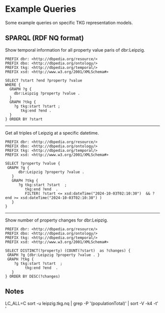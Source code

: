 # Example Queries

Some example queries on specific TKG representation models.

## SPARQL (RDF NQ format)

Show temporal information for all property value paris of dbr:Leipzig.

```sparql
PREFIX dbr: <http://dbpedia.org/resource/>
PREFIX dbo: <http://dbpedia.org/ontology/>
PREFIX tkg: <http://dbpedia.org/temporal/>
PREFIX xsd: <http://www.w3.org/2001/XMLSchema#>

SELECT ?start ?end ?property ?value
WHERE {
  GRAPH ?g {
    dbr:Leipzig ?property ?value .
  }
  GRAPH ?tkg {
    ?g tkg:start ?start ;
       tkg:end ?end .
  }
} ORDER BY ?start
```

---

Get all triples of Leipzig at a specific datetime.

```sparql
PREFIX dbr: <http://dbpedia.org/resource/>
PREFIX dbo: <http://dbpedia.org/ontology/>
PREFIX tkg: <http://dbpedia.org/temporal/>
PREFIX xsd: <http://www.w3.org/2001/XMLSchema#>

SELECT ?property ?value {
 GRAPH ?g {
      dbr:Leipzig ?property ?value . 
   } 
   GRAPH ?tkg { 
      ?g tkg:start ?start  ;
         tkg:end ?end  .
         FILTER( ?start <= xsd:dateTime("2024-10-03T02:10:30")  && ?end >= xsd:dateTime("2024-10-03T02:10:30") )
   }
}
```

---

Show number of property changes for dbr:Leipzig.

```
PREFIX dbr: <http://dbpedia.org/resource/>
PREFIX dbo: <http://dbpedia.org/ontology/>
PREFIX tkg: <http://dbpedia.org/temporal/>
PREFIX xsd: <http://www.w3.org/2001/XMLSchema#>

SELECT DISTINCT(?property) (COUNT(?start)  as ?changes) {
 GRAPH ?g {dbr:Leipzig ?property ?value . } 
 GRAPH ?tkg { 
    ?g tkg:start ?start  ;
         tkg:end ?end  .
   }
} ORDER BY DESC(?changes)
```

## Notes

LC_ALL=C sort -u  leipzig.tkg.nq  | grep -P '(populationTotal)' | sort -V -k4 -t' '